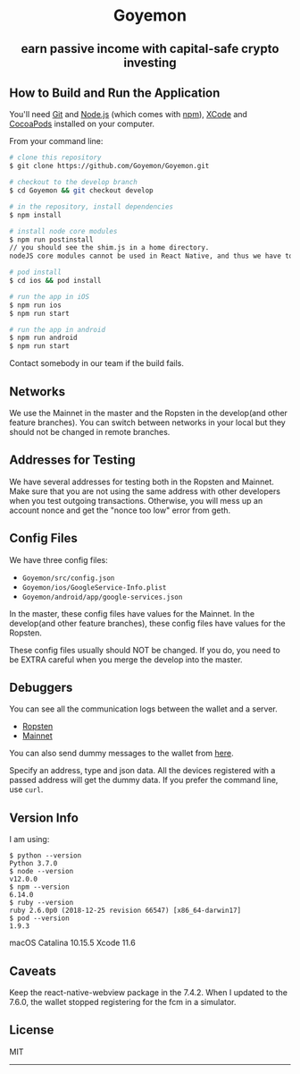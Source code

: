 <h1 align="center">Goyemon</h1>
<h2 align="center">earn passive income with capital-safe crypto investing<h2>

## How to Build and Run the Application

You'll need [Git](https://git-scm.com) and [Node.js](https://nodejs.org/en/download/) (which comes with [npm](http://npmjs.com)), [XCode](https://developer.apple.com/xcode/) and [CocoaPods](https://cocoapods.org/) installed on your computer.

From your command line:

```bash
# clone this repository
$ git clone https://github.com/Goyemon/Goyemon.git

# checkout to the develop branch
$ cd Goyemon && git checkout develop

# in the repository, install dependencies
$ npm install

# install node core modules
$ npm run postinstall
// you should see the shim.js in a home directory.
nodeJS core modules cannot be used in React Native, and thus we have to use some hacks. We use the [rn-nodeify](https://github.com/tradle/rn-nodeify) module.

# pod install
$ cd ios && pod install

# run the app in iOS
$ npm run ios
$ npm run start

# run the app in android
$ npm run android
$ npm run start

```

Contact somebody in our team if the build fails.

## Networks
We use the Mainnet in the master and the Ropsten in the develop(and other feature branches). You can switch between networks in your local but they should not be changed in remote branches. 

## Addresses for Testing
We have several addresses for testing both in the Ropsten and Mainnet. Make sure that you are not using the same address with other developers when you test outgoing transactions. Otherwise, you will mess up an account nonce and get the "nonce too low" error from geth. 

## Config Files
We have three config files:
- `Goyemon/src/config.json`
- `Goyemon/ios/GoogleService-Info.plist`
- `Goyemon/android/app/google-services.json`

In the master, these config files have values for the Mainnet. In the develop(and other feature branches), these config files have values for the Ropsten.

These config files usually should NOT be changed. If you do, you need to be EXTRA careful when you merge the develop into the master. 

## Debuggers
You can see all the communication logs between the wallet and a server.
- [Ropsten](http://[240d:1a:2a:1000:8e70:5aff:febd:4328]:31337/devs/)
- [Mainnet](http://51.89.42.181:31337/devs/)

You can also send dummy messages to the wallet from [here](http://51.89.42.181:31330/debugmsgs). 

Specify an address, type and json data. All the devices registered with a passed address will get the dummy data. If you prefer the command line, use `curl`. 


## Version Info

I am using:
```
$ python --version
Python 3.7.0
$ node --version
v12.0.0
$ npm --version
6.14.0
$ ruby --version
ruby 2.6.0p0 (2018-12-25 revision 66547) [x86_64-darwin17]
$ pod --version
1.9.3
```

macOS Catalina 10.15.5
Xcode 11.6

## Caveats
Keep the react-native-webview package in the 7.4.2. When I updated to the 7.6.0, the wallet stopped registering for the fcm in a simulator. 


## License

MIT

---
